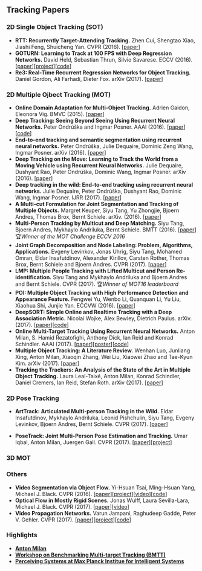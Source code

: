 ## Tracking Papers

### 2D Single Object Tracking (SOT)

- **RTT: Recurrently Target-Attending Tracking.** Zhen Cui, Shengtao Xiao, Jiashi Feng, Shuicheng Yan. CVPR (2016). \[[paper](http://www.cv-foundation.org/openaccess/content_cvpr_2016/papers/Cui_Recurrently_Target-Attending_Tracking_CVPR_2016_paper.pdf)\]
- **GOTURN: Learning to Track at 100 FPS with Deep Regression Networks.** David Held, Sebastian Thrun, Silvio Savarese. ECCV (2016). [[paper](https://arxiv.org/abs/1604.01802)]\[[project](http://davheld.github.io/GOTURN/GOTURN.html)\]\[[code](https://github.com/davheld/GOTURN)\]
- **Re3: Real-Time Recurrent Regression Networks for Object Tracking.** Daniel Gordon, Ali Farhadi, Dieter Fox. arXiv (2017). \[[paper](https://arxiv.org/abs/1705.06368)\]



### 2D Multiple Ojbect Tracking (MOT)

- **Online Domain Adaptation for Multi-Object Tracking.** Adrien Gaidon, Eleonora Vig. BMVC (2015). \[[paper](https://arxiv.org/abs/1508.00776)\]
- **Deep Tracking: Seeing Beyond Seeing Using Recurrent Neural Networks.** Peter Ondrúška and Ingmar Posner. AAAI (2016). \[[paper](https://arxiv.org/abs/1602.00991)\]\[[code](https://github.com/pondruska/DeepTracking)\]
- **End-to-end tracking and semantic segmentation using recurrent neural networks.** Peter Ondrúška, Julie Dequaire, Dominic Zeng Wang, Ingmar Posner. arXiv (2016). \[[paper](https://arxiv.org/abs/1604.05091)\]
- **Deep Tracking on the Move: Learning to Track the World from a Moving Vehicle using Recurrent Neural Networks.** Julie Dequaire, Dushyant Rao, Peter Ondrúška, Dominic Wang, Ingmar Posner. arXiv (2016). \[[paper](https://arxiv.org/abs/1609.09365)\]
- **Deep tracking in the wild: End-to-end tracking using recurrent neural networks.** Julie Dequaire, Peter Ondrúška, Dushyant Rao, Dominic Wang, Ingmar Posner. IJRR (2017). \[[paper](http://journals.sagepub.com/doi/abs/10.1177/0278364917710543)\]
- **A Multi-cut Formulation for Joint Segmentation and Tracking of Multiple Objects.** Margret Keuper, Siyu Tang, Yu Zhongjie, Bjoern Andres, Thomas Brox, Bernt Schiele. arXiv. (2016). \[[paper](https://arxiv.org/abs/1607.06317)\]
- **Multi-Person Tracking by Multicut and Deep Matching.** Siyu Tang, Bjoern Andres, Mykhaylo Andriluka, Bernt Schiele. BMTT (2016). \[[paper](https://arxiv.org/abs/1608.05404)\] :trophy:*Winner of the MOT Challenge ECCV 2016*
- **Joint Graph Decomposition and Node Labeling: Problem, Algorithms, Applications.** Evgeny Levinkov, Jonas Uhrig, Siyu Tang, Mohamed Omran, Eldar Insafutdinov, Alexander Kirillov, Carsten Rother, Thomas Brox, Bernt Schiele and Bjoern Andres. CVPR (2017). \[[paper](https://arxiv.org/abs/1611.04399)\]
- **LMP: Multiple People Tracking with Lifted Multicut and Person Re-identification.** Siyu Tang and Mykhaylo Andriluka and Bjoern Andres and Bernt Schiele. CVPR (2017). :trophy:*Winner of MOT16 leaderboard*
- **POI: Multiple Object Tracking with High Performance Detection and Appearance Feature.** Fengwei Yu, Wenbo Li, Quanquan Li, Yu Liu, Xiaohua Shi, Junjie Yan. ECCVW (2016). \[[paper](https://arxiv.org/abs/1610.06136)\]
- **DeepSORT: Simple Online and Realtime Tracking with a Deep Association Metric.** Nicolai Wojke, Alex Bewley, Dietrich Paulus. arXiv. (2017). \[[paper](https://arxiv.org/abs/1703.07402)\]\[[code](https://github.com/nwojke/deep_sort)\]
- **Online Multi-Target Tracking Using Recurrent Neural Networks.** Anton Milan, S. Hamid Rezatofighi, Anthony Dick, Ian Reid and Konrad Schindler. AAAI (2017). \[[paper](http://www.milanton.de/files/aaai2017/aaai2017-anton-rnntracking.pdf)\]\[[poster](http://www.milanton.de/files/aaai2017/aaai2017-anton-rnntracking-poster.pdf)\]\[[code](https://bitbucket.org/amilan/rnntracking)\]
- **Multiple Object Tracking: A Literature Review.** Wenhan Luo, Junliang Xing, Anton Milan, Xiaoqin Zhang, Wei Liu, Xiaowei Zhao and Tae-Kyun Kim. arXiv (2017). [[paper](https://arxiv.org/abs/1409.7618)]   
- **Tracking the Trackers: An Analysis of the State of the Art in Multiple Object Tracking.** Laura Leal-Taixé, Anton Milan, Konrad Schindler, Daniel Cremers, Ian Reid, Stefan Roth. arXiv (2017). \[[paper](https://arxiv.org/abs/1704.02781)\]




### 2D Pose Tracking

- **ArtTrack: Articulated Multi-person Tracking in the Wild.** Eldar Insafutdinov, Mykhaylo Andriluka, Leonid Pishchulin, Siyu Tang, Evgeny Levinkov, Bjoern Andres, Bernt Schiele. CVPR (2017). \[[paper](https://arxiv.org/abs/1612.01465v3)\]

- **PoseTrack: Joint Multi-Person Pose Estimation and Tracking.** Umar Iqbal, Anton Milan, Juergen Gall. CVPR (2017). \[[paper](http://pages.iai.uni-bonn.de/iqbal_umar/PoseTrack/PoseTrack_cvpr17.pdf)\]\[[project](http://pages.iai.uni-bonn.de/iqbal_umar/PoseTrack/)\]




### 3D MOT



### Others

- **Video Segmentation via Object Flow.** Yi-Hsuan Tsai, Ming-Hsuan Yang, Michael J. Black.  CVPR (2016). \[[paper](http://files.is.tue.mpg.de/black/papers/TsaiCVPR2016.pdf)\]\[[project](https://sites.google.com/site/yihsuantsai/research/cvpr16-segmentation)\]\[[video](https://www.youtube.com/watch?v=rlMXSrSHCZQ)\]\[[code](https://github.com/wasidennis/ObjectFlow)\]
- **Optical Flow in Mostly Rigid Scenes.** Jonas Wulff, Laura Sevilla-Lara, Michael J. Black. CVPR (2017). \[[paper](http://files.is.tue.mpg.de/black/papers/MRFlow.pdf)\]\[[video](https://www.youtube.com/watch?v=7hrTYWfgZF8&feature=youtu.be)\]
- **Video Propagation Networks.** Varun Jampani, Raghudeep Gadde, Peter V. Gehler. CVPR (2017). \[[paper](https://varunjampani.github.io/papers/jampani17_VPN.pdf)\]\[[project](https://varunjampani.github.io/vpn/)\]\[[code](https://github.com/varunjampani/video_prop_networks)\]

### Highlights

- [**Anton Milan**](http://www.milanton.de/)
- [**Workshop on Benchmarking Multi-target Tracking (BMTT)**](https://motchallenge.net/workshops/bmtt-pets2017/)
- **[Perceiving Systems at Max Planck Institue for Intelligent Systems](https://ps.is.tuebingen.mpg.de/publications)**

